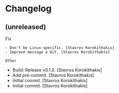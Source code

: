 Changelog
=========


(unreleased)
------------

Fix
~~~
- Don't be Linux-specific. [Stavros Korokithakis]
- Improve message a bit. [Stavros Korokithakis]

Other
~~~~~
- Build: Release v0.1.0. [Stavros Korokithakis]
- Add pre-commit. [Stavros Korokithakis]
- Initial commit. [Stavros Korokithakis]
- Initial commit. [Stavros Korokithakis]


